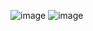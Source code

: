 ![image](https://user-images.githubusercontent.com/57319180/204955555-eb194974-d2c9-4917-9a25-b9aa7fcc8d30.png)
![image](https://user-images.githubusercontent.com/57319180/204955680-51cd1461-e9dc-494d-9468-0566e3f19749.png)
